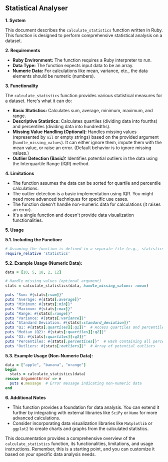 ## Statistical Analyser

**1. System**

This document describes the `calculate_statistics` function written in Ruby. This function is designed to perform comprehensive statistical analysis on a dataset.

**2. Requirements**

* **Ruby Environment:** The function requires a Ruby interpreter to run.
* **Data Type:** The function expects input data to be an array.
* **Numeric Data:** For calculations like mean, variance, etc., the data elements should be numeric (numbers).

**3. Functionality**

The `calculate_statistics` function provides various statistical measures for a dataset. Here's what it can do:

* **Basic Statistics:** Calculates sum, average, minimum, maximum, and range.
* **Descriptive Statistics:** Calculates quartiles (dividing data into fourths) and percentiles (dividing data into hundredths).
* **Missing Value Handling (Optional):** Handles missing values (represented by `nil` or empty strings) based on the provided argument (`handle_missing_values`). It can either ignore them, impute them with the mean value, or raise an error. (Default behavior is to ignore missing values.)
* **Outlier Detection (Basic):** Identifies potential outliers in the data using the Interquartile Range (IQR) method.

**4. Limitations**

* The function assumes the data can be sorted for quartile and percentile calculations.
* The outlier detection is a basic implementation using IQR. You might need more advanced techniques for specific use cases.
* The function doesn't handle non-numeric data for calculations (it raises an error).
* It's a single function and doesn't provide data visualization functionalities.

**5. Usage**

**5.1. Including the Function:**

```ruby
# Assuming the function is defined in a separate file (e.g., statistics.rb)
require_relative 'statistics'
```

**5.2. Example Usage (Numeric Data):**

```ruby
data = [10, 5, 18, 2, 12]

# Handle missing values (optional argument)
stats = calculate_statistics(data, handle_missing_values: :mean)

puts "Sum: #{stats[:sum]}"
puts "Average: #{stats[:average]}"
puts "Minimum: #{stats[:min]}"
puts "Maximum: #{stats[:max]}"
puts "Range: #{stats[:range]}"
puts "Variance: #{stats[:variance]}"
puts "Standard Deviation: #{stats[:standard_deviation]}"
puts "Q1: #{stats[:quartiles][:q1]}"  # Access quartiles and percentiles using nested hashes
puts "Median (Q2): #{stats[:quartiles][:q2]}"
puts "Q3: #{stats[:quartiles][:q3]}"
puts "Percentiles: #{stats[:percentiles]}"  # Hash containing all percentiles
puts "Outliers: #{stats[:outliers]}"  # Array of potential outliers
```

**5.3. Example Usage (Non-Numeric Data):**

```ruby
data = ["apple", "banana", "orange"]
begin
  stats = calculate_statistics(data)
rescue ArgumentError => e
  puts e.message  # Error message indicating non-numeric data
end
```

**6. Additional Notes**

* This function provides a foundation for data analysis. You can extend it further by integrating with external libraries like `SciPy` or `Numo` for more advanced calculations.
* Consider incorporating data visualization libraries like `Matplotlib` or `ggplot2` to create charts and graphs from the calculated statistics.

This documentation provides a comprehensive overview of the `calculate_statistics` function, its functionalities, limitations, and usage instructions. Remember, this is a starting point, and you can customize it based on your specific data analysis needs.
